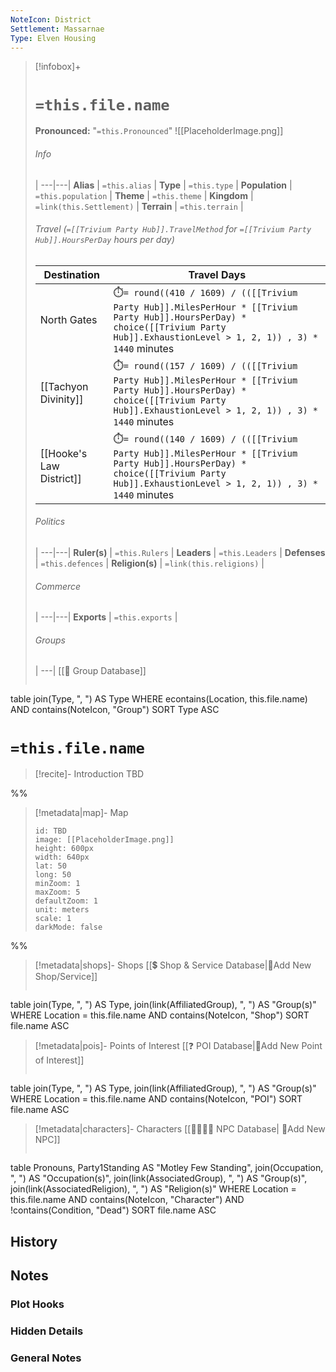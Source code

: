```yaml
---
NoteIcon: District
Settlement: Massarnae
Type: Elven Housing
---
```


> [!infobox]+
> # `=this.file.name`
> **Pronounced:**  "`=this.Pronounced`"
> ![[PlaceholderImage.png]]
> ###### Info
>  |
> ---|---|
> **Alias** | `=this.alias` |
> **Type** | `=this.type` |
> **Population** | `=this.population` |
> **Theme** | `=this.theme` |
> **Kingdom** | `=link(this.Settlement)` |
> **Terrain** | `=this.terrain` |
> 
> ###### Travel (`=[[Trivium Party Hub]].TravelMethod` for `=[[Trivium Party Hub]].HoursPerDay` hours per day)
> Destination|Travel Days
> ---|---|
> North Gates|⏱️`= round((410 / 1609) / (([[Trivium Party Hub]].MilesPerHour * [[Trivium Party Hub]].HoursPerDay) * choice([[Trivium Party Hub]].ExhaustionLevel > 1, 2, 1)) , 3) * 1440` minutes
> [[Tachyon Divinity]] |⏱️`= round((157 / 1609) / (([[Trivium Party Hub]].MilesPerHour * [[Trivium Party Hub]].HoursPerDay) * choice([[Trivium Party Hub]].ExhaustionLevel > 1, 2, 1)) , 3) * 1440` minutes
> [[Hooke's Law District]] |⏱️`= round((140 / 1609) / (([[Trivium Party Hub]].MilesPerHour * [[Trivium Party Hub]].HoursPerDay) * choice([[Trivium Party Hub]].ExhaustionLevel > 1, 2, 1)) , 3) * 1440` minutes
> ###### Politics
>  |
> ---|---|
> **Ruler(s)** | `=this.Rulers` |
> **Leaders** | `=this.Leaders` |
> **Defenses** | `=this.defences` |
> **Religion(s)** | `=link(this.religions)` |
> ###### Commerce
>  |
> ---|---|
> **Exports** | `=this.exports` |
> ###### Groups
>  |
> ---|
[[🔰 Group Database]]
> ```dataview 
table join(Type, ", ") AS Type
WHERE econtains(Location, this.file.name) AND contains(NoteIcon, "Group")
SORT Type ASC

# **`=this.file.name`**
> [!recite]- Introduction
TBD

%%
> [!metadata|map]- Map
> ```leaflet
> id: TBD
> image: [[PlaceholderImage.png]]
> height: 600px
> width: 640px
> lat: 50
> long: 50
> minZoom: 1
> maxZoom: 5
> defaultZoom: 1
> unit: meters
> scale: 1
> darkMode: false
> ```
%%

> [!metadata|shops]- Shops
> [[💲 Shop & Service Database|📝Add New Shop/Service]]
> ```dataview
table join(Type, ", ") AS Type, join(link(AffiliatedGroup), ", ") AS "Group(s)"
WHERE Location = this.file.name AND contains(NoteIcon, "Shop")
SORT file.name ASC

> [!metadata|pois]- Points of Interest
> [[❓ POI Database|📝Add New Point of Interest]]
> ```dataview
table join(Type, ", ") AS Type, join(link(AffiliatedGroup), ", ") AS "Group(s)"
WHERE Location = this.file.name AND contains(NoteIcon, "POI")
SORT file.name ASC

> [!metadata|characters]- Characters
> [[👨‍👩‍👧‍👦 NPC Database| 📝Add New NPC]]
> ```dataview
table Pronouns, Party1Standing AS "Motley Few Standing", join(Occupation, ", ") AS "Occupation(s)", join(link(AssociatedGroup), ", ") AS "Group(s)", join(link(AssociatedReligion), ", ") AS "Religion(s)"
WHERE Location = this.file.name AND contains(NoteIcon, "Character") AND !contains(Condition, "Dead")
SORT file.name ASC


## History


## Notes
### Plot Hooks


### Hidden Details


### General Notes

